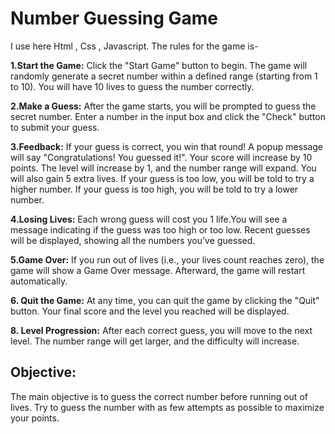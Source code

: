# Number Guessing Game
 I use here Html , Css  , Javascript.
 The rules for the game is-

**1.Start the Game:**
Click the "Start Game" button to begin.
The game will randomly generate a secret number within a defined range (starting from 1 to 10).
You will have 10 lives to guess the number correctly.

**2.Make a Guess:**
After the game starts, you will be prompted to guess the secret number.
Enter a number in the input box and click the "Check" button to submit your guess.

**3.Feedback:**
If your guess is correct, you win that round! A popup message will say "Congratulations! You guessed it!".
Your score will increase by 10 points.
The level will increase by 1, and the number range will expand.
You will also gain 5 extra lives.
If your guess is too low, you will be told to try a higher number.
If your guess is too high, you will be told to try a lower number.

**4.Losing Lives:**
Each wrong guess will cost you 1 life.You will see a message indicating if the guess was too high or too low. Recent guesses will be displayed, showing all the numbers you've guessed.

**5.Game Over:**
If you run out of lives (i.e., your lives count reaches zero), the game will show a Game Over message.
Afterward, the game will restart automatically.

**6. Quit the Game:**
At any time, you can quit the game by clicking the "Quit" button. Your final score and the level you reached will be displayed.

**8. Level Progression:**
After each correct guess, you will move to the next level.
The number range will get larger, and the difficulty will increase.

Objective:
---------------------------------------------------------------------------
The main objective is to guess the correct number before running out of lives.
Try to guess the number with as few attempts as possible to maximize your points.
